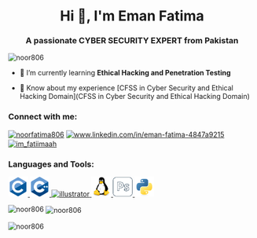 <h1 align="center">Hi 👋, I'm Eman Fatima</h1>
<h3 align="center">A passionate CYBER SECURITY EXPERT from Pakistan</h3>

<p align="left"> <img src="https://komarev.com/ghpvc/?username=noor806&label=Profile%20views&color=0e75b6&style=flat" alt="noor806" /> </p>

- 🌱 I’m currently learning **Ethical Hacking and Penetration Testing**

- 📄 Know about my experience [CFSS in Cyber Security and Ethical Hacking Domain](CFSS in Cyber Security and Ethical Hacking Domain)

<h3 align="left">Connect with me:</h3>
<p align="left">
<a href="https://twitter.com/noorfatima806" target="blank"><img align="center" src="https://raw.githubusercontent.com/rahuldkjain/github-profile-readme-generator/master/src/images/icons/Social/twitter.svg" alt="noorfatima806" height="30" width="40" /></a>
<a href="https://linkedin.com/in/www.linkedin.com/in/eman-fatima-4847a9215" target="blank"><img align="center" src="https://raw.githubusercontent.com/rahuldkjain/github-profile-readme-generator/master/src/images/icons/Social/linked-in-alt.svg" alt="www.linkedin.com/in/eman-fatima-4847a9215" height="30" width="40" /></a>
<a href="https://instagram.com/im_fatiimaah" target="blank"><img align="center" src="https://raw.githubusercontent.com/rahuldkjain/github-profile-readme-generator/master/src/images/icons/Social/instagram.svg" alt="im_fatiimaah" height="30" width="40" /></a>
</p>

<h3 align="left">Languages and Tools:</h3>
<p align="left"> <a href="https://www.cprogramming.com/" target="_blank" rel="noreferrer"> <img src="https://raw.githubusercontent.com/devicons/devicon/master/icons/c/c-original.svg" alt="c" width="40" height="40"/> </a> <a href="https://www.w3schools.com/cpp/" target="_blank" rel="noreferrer"> <img src="https://raw.githubusercontent.com/devicons/devicon/master/icons/cplusplus/cplusplus-original.svg" alt="cplusplus" width="40" height="40"/> </a> <a href="https://www.adobe.com/in/products/illustrator.html" target="_blank" rel="noreferrer"> <img src="https://www.vectorlogo.zone/logos/adobe_illustrator/adobe_illustrator-icon.svg" alt="illustrator" width="40" height="40"/> </a> <a href="https://www.linux.org/" target="_blank" rel="noreferrer"> <img src="https://raw.githubusercontent.com/devicons/devicon/master/icons/linux/linux-original.svg" alt="linux" width="40" height="40"/> </a> <a href="https://www.photoshop.com/en" target="_blank" rel="noreferrer"> <img src="https://raw.githubusercontent.com/devicons/devicon/master/icons/photoshop/photoshop-line.svg" alt="photoshop" width="40" height="40"/> </a> <a href="https://www.python.org" target="_blank" rel="noreferrer"> <img src="https://raw.githubusercontent.com/devicons/devicon/master/icons/python/python-original.svg" alt="python" width="40" height="40"/> </a> </p>

<p><img align="left" src="https://github-readme-stats.vercel.app/api/top-langs?username=noor806&show_icons=true&locale=en&layout=compact" alt="noor806" /></p>

<p>&nbsp;<img align="center" src="https://github-readme-stats.vercel.app/api?username=noor806&show_icons=true&locale=en" alt="noor806" /></p>

<p><img align="center" src="https://github-readme-streak-stats.herokuapp.com/?user=noor806&" alt="noor806" /></p>
